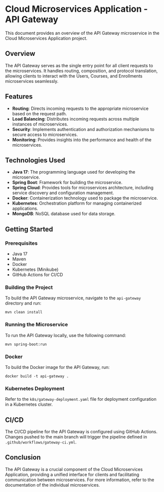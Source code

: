 # Cloud Microservices Application - API Gateway

This document provides an overview of the API Gateway microservice in the Cloud Microservices Application project.

## Overview

The API Gateway serves as the single entry point for all client requests to the microservices. It handles routing, composition, and protocol translation, allowing clients to interact with the Users, Courses, and Enrollments microservices seamlessly.

## Features

- **Routing**: Directs incoming requests to the appropriate microservice based on the request path.
- **Load Balancing**: Distributes incoming requests across multiple instances of microservices.
- **Security**: Implements authentication and authorization mechanisms to secure access to microservices.
- **Monitoring**: Provides insights into the performance and health of the microservices.

## Technologies Used

- **Java 17**: The programming language used for developing the microservice.
- **Spring Boot**: Framework for building the microservice.
- **Spring Cloud**: Provides tools for microservices architecture, including service discovery and configuration management.
- **Docker**: Containerization technology used to package the microservice.
- **Kubernetes**: Orchestration platform for managing containerized applications.
- **MongoDB**: NoSQL database used for data storage.

## Getting Started

### Prerequisites

- Java 17
- Maven
- Docker
- Kubernetes (Minikube)
- GitHub Actions for CI/CD

### Building the Project

To build the API Gateway microservice, navigate to the `api-gateway` directory and run:

```
mvn clean install
```

### Running the Microservice

To run the API Gateway locally, use the following command:

```
mvn spring-boot:run
```

### Docker

To build the Docker image for the API Gateway, run:

```
docker build -t api-gateway .
```

### Kubernetes Deployment

Refer to the `k8s/gateway-deployment.yaml` file for deployment configuration in a Kubernetes cluster.

## CI/CD

The CI/CD pipeline for the API Gateway is configured using GitHub Actions. Changes pushed to the main branch will trigger the pipeline defined in `.github/workflows/gateway-ci.yml`.

## Conclusion

The API Gateway is a crucial component of the Cloud Microservices Application, providing a unified interface for clients and facilitating communication between microservices. For more information, refer to the documentation of the individual microservices.